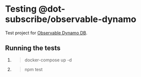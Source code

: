 # Testing @dot-subscribe/observable-dynamo

Test project for [Observable Dynamo DB](https://github.com/JoshuaHull/dynamo-dot-subscribe/tree/main/src/clients/observable-dynamo).

## Running the tests

1. > docker-compose up -d
2. > npm test

